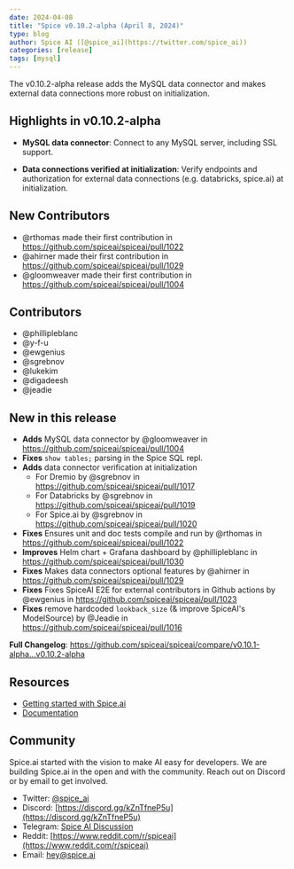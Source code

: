 ```yaml
---
date: 2024-04-08
title: "Spice v0.10.2-alpha (April 8, 2024)"
type: blog
author: Spice AI ([@spice_ai](https://twitter.com/spice_ai))
categories: [release]
tags: [mysql]
---
```


The v0.10.2-alpha release adds the MySQL data connector and makes external data connections more robust on initialization.

## Highlights in v0.10.2-alpha

- **MySQL data connector**: Connect to any MySQL server, including SSL support.

- **Data connections verified at initialization**: Verify endpoints and authorization for external data connections (e.g. databricks, spice.ai) at initialization.

## New Contributors

* @rthomas made their first contribution in https://github.com/spiceai/spiceai/pull/1022
* @ahirner made their first contribution in https://github.com/spiceai/spiceai/pull/1029
* @gloomweaver made their first contribution in https://github.com/spiceai/spiceai/pull/1004

## Contributors

- @phillipleblanc
- @y-f-u
- @ewgenius
- @sgrebnov
- @lukekim
- @digadeesh
- @jeadie

## New in this release

- **Adds** MySQL data connector by @gloomweaver in https://github.com/spiceai/spiceai/pull/1004
- **Fixes** `show tables;` parsing in the Spice SQL repl.
- **Adds** data connector verification at initialization
  - For Dremio by @sgrebnov in https://github.com/spiceai/spiceai/pull/1017
  - For Databricks by @sgrebnov in https://github.com/spiceai/spiceai/pull/1019
  - For Spice.ai by @sgrebnov in https://github.com/spiceai/spiceai/pull/1020
- **Fixes** Ensures unit and doc tests compile and run by @rthomas in https://github.com/spiceai/spiceai/pull/1022
- **Improves** Helm chart + Grafana dashboard by @phillipleblanc in https://github.com/spiceai/spiceai/pull/1030
- **Fixes** Makes data connectors optional features by @ahirner in https://github.com/spiceai/spiceai/pull/1029
- **Fixes** Fixes SpiceAI E2E for external contributors in Github actions by @ewgenius in https://github.com/spiceai/spiceai/pull/1023
- **Fixes** remove hardcoded `lookback_size` (& improve SpiceAI's ModelSource) by @Jeadie in https://github.com/spiceai/spiceai/pull/1016

**Full Changelog**: https://github.com/spiceai/spiceai/compare/v0.10.1-alpha...v0.10.2-alpha

## Resources

- [Getting started with Spice.ai](https://docs.spiceai.org/getting-started/)
- [Documentation](https://docs.spiceai.org/)

## Community

Spice.ai started with the vision to make AI easy for developers. We are building Spice.ai in the open and with the community. Reach out on Discord or by email to get involved.

- Twitter: [@spice_ai](https://twitter.com/spice_ai)
- Discord: [https://discord.gg/kZnTfneP5u](https://discord.gg/kZnTfneP5u)
- Telegram: [Spice AI Discussion](https://t.me/spiceaichat)
- Reddit: [https://www.reddit.com/r/spiceai](https://www.reddit.com/r/spiceai)
- Email: [hey@spice.ai](mailto:hey@spice.ai)
